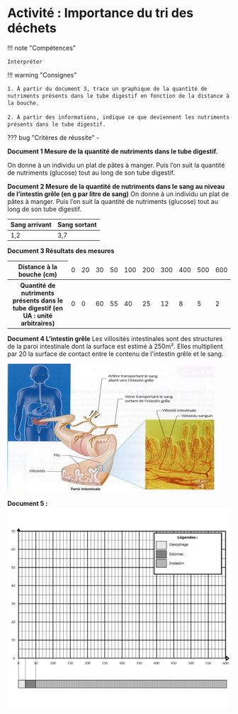 # Activité : Importance du tri des déchets

!!! note "Compétences"

    Interpréter 

!!! warning "Consignes"

    1. À partir du document 3, trace un graphique de la quantité de nutriments présents dans le tube digestif en fonction de la distance à la bouche.

    2. À partir des informations, indique ce que deviennent les nutriments présents dans le tube digestif.

    
??? bug "Critères de réussite"
    - 



**Document 1 Mesure de la quantité de nutriments dans le tube digestif.**

On donne à un individu un plat de pâtes à manger. Puis l’on suit la quantité de nutriments (glucose) tout au long de son tube digestif.	 

**Document 2 Mesure de la quantité de nutriments dans le sang au niveau de l’intestin grêle (en g par litre de sang)**
On donne à un individu un plat de pâtes à manger. Puis l’on suit la quantité de nutriments (glucose) tout au long de son tube digestif.	 	 	 	

| Sang arrivant | Sang sortant |
|---|---|
| 1,2 | 3,7 |





**Document 3 Résultats des mesures**
<table>
<thead>
  <tr>
    <th> Distance à la bouche (cm) </th>
    <td> 0 </td>
    <td> 20 </td>
    <td> 30 </td>
    <td> 50 </td>
    <td> 100 </td>
    <td> 200 </td>
    <td> 300 </td>
    <td> 400 </td>
    <td> 500 </td>
    <td> 600 </td>
  </tr>
</thead>
<tbody>
  <tr>
    <th> Quantité de nutriments présents dans le tube digestif (en UA : unité arbitraires) </th>
    <td> 0 </td>
    <td> 0 </td>
    <td> 60 </td>
    <td> 55 </td>
    <td> 40 </td>
    <td> 25 </td>
    <td> 12 </td>
    <td> 8 </td>
    <td> 5 </td>
    <td> 2 </td>
  </tr>
</tbody>
</table>




**Document 4 L’intestin grêle**
Les villosités intestinales sont des structures de la paroi intestinale dont la surface est estimé à 250m². Elles multiplient par 20 la surface de contact entre le contenu de l'intestin grêle et le sang.

![](pictures/schemaParoiIntestin.png)



**Document 5 :**
![](pictures/graphAbsoptIntes.png)



























